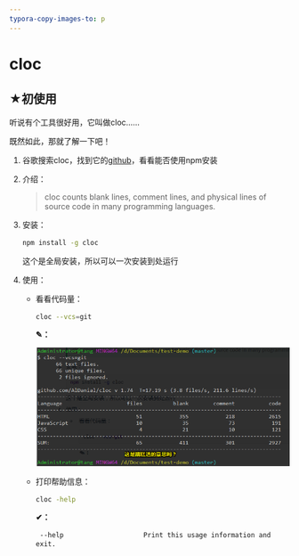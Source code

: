 ```yaml
---
typora-copy-images-to: p
---
```


# cloc

## ★初使用

听说有个工具很好用，它叫做cloc……

既然如此，那就了解一下吧！

1. 谷歌搜索cloc，找到它的[github](https://github.com/AlDanial/cloc)，看看能否使用npm安装

2. 介绍：

   > cloc counts blank lines, comment lines, and physical lines of source code in many programming languages. 

3. 安装：

   ```bash
   npm install -g cloc  
   ```

   这个是全局安装，所以可以一次安装到处运行

4. 使用：

   - 看看代码量：

     ```bash
     cloc --vcs=git
     ```

     **✎：**

     ![1533310110746](p/1533310110746.png)

   - 打印帮助信息：

     ```bash
     cloc -help
     ```

     **✔：**

     ```
      --help                    Print this usage information and exit.
     ```

   